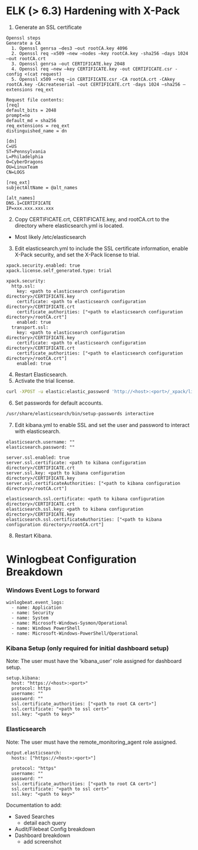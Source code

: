 # ELK (> 6.3) Hardening with X-Pack
1. Generate an SSL certificate
```
Openssl steps
Generate a CA
  1. Openssl genrsa –des3 –out rootCA.key 4096
  2. Openssl req –x509 –new –nodes –key rootCA.key -sha256 –days 1024 –out rootCA.crt
  3. Openssl genrsa –out CERTIFICATE.key 2048
  4. Openssl req –new –key CERTIFICATE.key -out CERTIFICATE.csr -config <(cat request)
  5. Openssl x509 –req –in CERTIFICATE.csr -CA rootCA.crt -CAkey rootCA.key -CAcreateserial –out CERTIFICATE.crt -days 1024 –sha256 –extensions req_ext
	
Request file contents:
[req]
default_bits = 2048
prompt=no
default_md = sha256
req_extensions = req_ext
distinguished_name = dn

[dn]
C=US
ST=Pennsylvania
L=Philadelphia
O=CyberDragons
OU=LinuxTeam
CN=LOGS

[req_ext]
subjectAltName = @alt_names

[alt_names]
DNS.1=CERTIFICATE
IP=xxx.xxx.xxx.xxx
```
2. Copy CERTIFICATE.crt, CERTIFICATE.key, and rootCA.crt to the directory where elasticsearch.yml is located.
- Most likely /etc/elasticsearch
3. Edit elasticsearch.yml to include the SSL certificate information, enable X-Pack security, and set the X-Pack license to trial.
```
xpack.security.enabled: true
xpack.license.self_generated.type: trial

xpack.security:
  http.ssl:
    key: <path to elasticsearch configuration directory>/CERTIFICATE.key
    certificate: <path to elasticsearch configuration directory>/CERTIFICATE.crt
    certificate_authorities: ["<path to elasticsearch configuration directory>/rootCA.crt"]
    enabled: true
  transport.ssl:
    key: <path to elasticsearch configuration directory>/CERTIFICATE.key
    certificate: <path to elasticsearch configuration directory>/CERTIFICATE.crt
    certificate_authorities: ["<path to elasticsearch configuration directory>/rootCA.crt"]
    enabled: true
```
4. Restart Elasticsearch.
5. Activate the trial license.
```bash
curl -XPOST -u elastic:elastic_password 'http://<host>:<port>/_xpack/license/start_trial'
```
6. Set passwords for default accounts.
```bash
/usr/share/elasticsearch/bin/setup-passwords interactive
```
7. Edit kibana.yml to enable SSL and set the user and password to interact with elasticsearch.
```
elasticsearch.username: ""
elasticsearch.password: ""

server.ssl.enabled: true
server.ssl.certificate: <path to kibana configuration directory>/CERTIFICATE.crt
server.ssl.key: <path to kibana configuration directory>/CERTIFICATE.key
server.ssl.certificateAuthorities: ["<path to kibana configuration directory>/rootCA.crt"]

elasticsearch.ssl.certificate: <path to kibana configuration directory>/CERTIFICATE.crt
elasticsearch.ssl.key: <path to kibana configuration directory>/CERTIFICATE.key
elasticsearch.ssl.certificateAuthorities: ["<path to kibana configuration directory>/rootCA.crt"]
```
8. Restart Kibana.

# Winlogbeat Configuration Breakdown
### Windows Event Logs to forward
```
winlogbeat.event_logs:
  - name: Application
  - name: Security
  - name: System
  - name: Microsoft-Windows-Sysmon/Operational
  - name: Windows PowerShell
  - name: Microsoft-Windows-PowerShell/Operational
```

### Kibana Setup (only required for initial dashboard setup)
Note: The user must have the 'kibana_user' role assigned for dashboard setup.
```
setup.kibana:
  host: "https://<host>:<port>"
  protocol: https
  username: ""
  password: ""
  ssl.certificate_authorities: ["<path to root CA cert>"]
  ssl.certificate: "<path to ssl cert>"
  ssl.key: "<path to key>"
```

### Elasticsearch
Note: The user must have the remote_monitoring_agent role assigned.
```
output.elasticsearch:
  hosts: ["https://<host>:<port>"]

  protocol: "https"
  username: ""
  password: ""
  ssl.certificate_authorities: ["<path to root CA cert>"]
  ssl.certificate: "<path to ssl cert>"
  ssl.key: "<path to key>"
```

Documentation to add:
- Saved Searches
	- detail each query
- Audit/Filebeat Config breakdown
- Dashboard breakdown
	- add screenshot